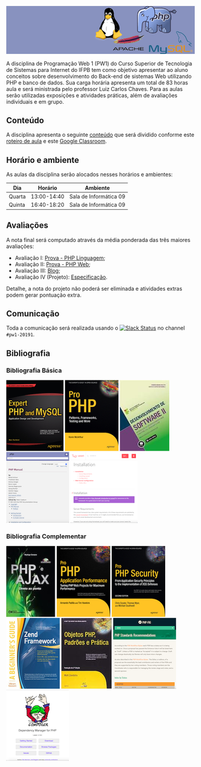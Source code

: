 ![Banner da disciplina](assets/pw1.png)

A disciplina de Programação Web 1 (PW1) do Curso Superior de Tecnologia de Sistemas para Internet do IFPB tem como objetivo apresentar ao aluno conceitos sobre desenvolvimento do Back-end de sistemas Web utilizando PHP e banco de dados. Sua carga horária apresenta um total de 83 horas aula e será ministrada pelo professor Luiz Carlos Chaves. Para as aulas serão utilizadas exposições e atividades práticas, além de avaliações individuais e em grupo.

## Conteúdo

A disciplina apresenta o seguinte [conteúdo](docs/CONTENT.md) que será dividido conforme este [roteiro de aula](docs/OUTLINE.md) e este [Google Classroom](https://classroom.google.com/u/2/c/MzEwNDY4MTA3MDJa).

## Horário e ambiente

As aulas da disciplina serão alocados nesses horários e ambientes:

| Dia | Horário | Ambiente |
|-|-|-|
| Quarta | 13:00-14:40 | Sala de Informática 09 |
| Quinta | 16:40-18:20 | Sala de Informática 09 |

## Avaliações

A nota final será computado através da média ponderada das três maiores avaliações:

* Avaliação I: [Prova - PHP Linguagem](exams/prova-php-lang.md);
* Avaliação II: [Prova - PHP Web](exams/prova-php-web.md);
* Avaliação III: [Blog](exams/blog.md);
* Avaliação IV (Projeto): [Especificação](exams/projeto-laravel.md).

Detalhe, a nota do projeto não poderá ser eliminada e atividades extras podem gerar pontuação extra.

## Comunicação

Toda a comunicação será realizada usando o [![Slack Status](https://ifpb.herokuapp.com/badge.svg)](https://ifpb.herokuapp.com/) no channel `#pw1-20191`.

## Bibliografia

### Bibliografia Básica

[![Expert PHP and MySQL](assets/books/expert-php-and-mysql.jpg)](https://www.apress.com/br/book/9781430260073) [![Pro PHP](assets/books/pro-php.jpg)](https://www.apress.com/br/book/9781590598191) [![Desenvolvimento de software II](assets/books/desenvolvimento-de-software-ii.jpg)](https://loja.grupoa.com.br/desenvolvimento-de-software-ii-p989711) [![PHP Doc](assets/books/php-doc.png)](http://php.net/manual/en/) [![Laravel doc](assets/books/laravel-doc.png)](https://laravel.com/docs/)

### Bibliografia Complementar

[![PHP e Ajax: direto ao ponto](assets/books/php-e-ajax-direto-ao-ponto.jpg)](https://www.cienciamoderna.com.br/php-e-ajax---direto-ao-ponto/p) [![Pro PHP applocation performance](assets/books/pro-php-application-performance.jpg)](https://www.apress.com/br/book/9781430228981) [![Pro PHP Security](assets/books/pro-php-security.jpg)](https://www.apress.com/br/book/9781430233183) [![Zend Framework](assets/books/zend-framework.jpg)](https://mhebooklibrary.com/doi/book/10.1036/9780071639408) [![Objetos PHP](assets/books/objetos-php.jpg)](https://www.amazon.com.br/Objetos-Padroes-Pratica-Matt-Zandstra/dp/8576082411) [![PHP FIG](assets/books/php-fig-doc.png)](https://www.php-fig.org/psr/) [![Composer](assets/books/composer-doc.png)](https://getcomposer.org)

<!-- Bibliografia Básica:

- Manual do PHP.  Disponível em: http://www.php.net/docs.php. Acesso em: 13 de março de 2019.
- Manula do Laravel Framework.  Disponível em: http://laravel.com/docs/. Acesso em: 13 de março de 2019.
- CURIOSO, Andrew. Expert PHP and MySQL. Indianápolis (USA): WILEY PUBLISHING, 2010. 587 p. il. ISBN 9780470563120.
- MCARTHUR, Kevin. Pro PHP: patterns, frameworks, testing and more. New York: Apress, 2008. 349 p. ISBN 9781590598191.
- MILETTO, Evandro Manara ; BERTAGNOLLI, Silvia de Castro (Org.). Desenvolvimento de software II: introdução ao desenvoilvimento WEB com HTML, CSS, Javascript e PHP. Porto Alegre: Bookman, 2014. 266 p. il. (Tekne).

Bibliografia Complementar:

- Composer. Disponível em: https://getcomposer.org/doc. Acesso em: 11 de março de 2019.
PHP Standards Recommendations (PSR). Disponível em: https://www.php-fig.org/psr. Acessado em: 11 de março de 2019.
- CÓRDULA, Rodrigo Beltrão de Lucena. PHP e Ajax: direto ao ponto. Rio de Janeiro: Ciência Moderna, 2014. 377 p. il. ISBN 9788539904716.
- PADILLA, Armando; HAWKINS, Tim. Pro PHP applocation performance: tuning PHP Web projects for maximum performance. New York: Apress, 2010. 244 p. il. ISBN 9781430228981.
- SNYDER, Chris; MYER, Thomas; SOUTHWELL, Michael. Pro PHP security: from application security principles to the implementation of XSS defenses. 2. ed. New York: Apress, 2010. 345 p. il. ISBN 9781430233183.
- VASWANI, Vikram. Zend Framework: a beginner´s guide. New York: McGraw-Hill, 2010. 446 p. il. (A Beginner´s Guide). ISBN 9780071639392.
- ZANDSTRA, Matt. Objetos PHP, padrões e prática. 2. ed. Rio de Janeiro: Alta Books, 2009. 456 p. il. ISBN 9788576082415. -->
